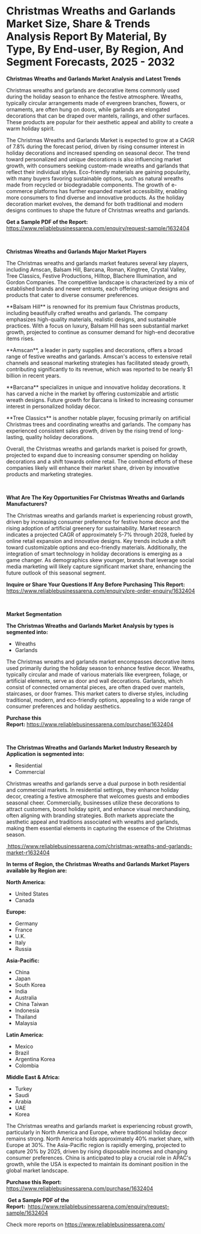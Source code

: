 <p><h1>Christmas Wreaths and Garlands Market Size, Share & Trends Analysis Report By Material, By Type, By End-user, By Region, And Segment Forecasts, 2025 - 2032</h1></p><p><strong>Christmas Wreaths and Garlands Market Analysis and Latest Trends</strong></p>
<p><p>Christmas wreaths and garlands are decorative items commonly used during the holiday season to enhance the festive atmosphere. Wreaths, typically circular arrangements made of evergreen branches, flowers, or ornaments, are often hung on doors, while garlands are elongated decorations that can be draped over mantels, railings, and other surfaces. These products are popular for their aesthetic appeal and ability to create a warm holiday spirit.</p><p>The Christmas Wreaths and Garlands Market is expected to grow at a CAGR of 7.8% during the forecast period, driven by rising consumer interest in holiday decorations and increased spending on seasonal decor. The trend toward personalized and unique decorations is also influencing market growth, with consumers seeking custom-made wreaths and garlands that reflect their individual styles. Eco-friendly materials are gaining popularity, with many buyers favoring sustainable options, such as natural wreaths made from recycled or biodegradable components. The growth of e-commerce platforms has further expanded market accessibility, enabling more consumers to find diverse and innovative products. As the holiday decoration market evolves, the demand for both traditional and modern designs continues to shape the future of Christmas wreaths and garlands.</p></p>
<p><strong>Get a Sample PDF of the Report:&nbsp;</strong> <a href="https://www.reliablebusinessarena.com/enquiry/request-sample/1632404?utm_campaign=2488&utm_medium=2&utm_source=Github&utm_content=ia&utm_term=05042025&utm_id=christmas-wreaths-and-garlands">https://www.reliablebusinessarena.com/enquiry/request-sample/1632404</a></p>
<p>&nbsp;</p>
<p><strong>Christmas Wreaths and Garlands Major Market Players</strong></p>
<p><p>The Christmas wreaths and garlands market features several key players, including Amscan, Balsam Hill, Barcana, Roman, Kingtree, Crystal Valley, Tree Classics, Festive Productions, Hilltop, Blachere Illumination, and Gordon Companies. The competitive landscape is characterized by a mix of established brands and newer entrants, each offering unique designs and products that cater to diverse consumer preferences.</p><p>**Balsam Hill** is renowned for its premium faux Christmas products, including beautifully crafted wreaths and garlands. The company emphasizes high-quality materials, realistic designs, and sustainable practices. With a focus on luxury, Balsam Hill has seen substantial market growth, projected to continue as consumer demand for high-end decorative items rises.</p><p>**Amscan**, a leader in party supplies and decorations, offers a broad range of festive wreaths and garlands. Amscan's access to extensive retail channels and seasonal marketing strategies has facilitated steady growth, contributing significantly to its revenue, which was reported to be nearly $1 billion in recent years.</p><p>**Barcana** specializes in unique and innovative holiday decorations. It has carved a niche in the market by offering customizable and artistic wreath designs. Future growth for Barcana is linked to increasing consumer interest in personalized holiday décor.</p><p>**Tree Classics** is another notable player, focusing primarily on artificial Christmas trees and coordinating wreaths and garlands. The company has experienced consistent sales growth, driven by the rising trend of long-lasting, quality holiday decorations.</p><p>Overall, the Christmas wreaths and garlands market is poised for growth, projected to expand due to increasing consumer spending on holiday decorations and a shift towards online retail. The combined efforts of these companies likely will enhance their market share, driven by innovative products and marketing strategies.</p></p>
<p>&nbsp;</p>
<p><strong>What Are The Key Opportunities For Christmas Wreaths and Garlands Manufacturers?</strong></p>
<p><p>The Christmas wreaths and garlands market is experiencing robust growth, driven by increasing consumer preference for festive home decor and the rising adoption of artificial greenery for sustainability. Market research indicates a projected CAGR of approximately 5-7% through 2028, fueled by online retail expansion and innovative designs. Key trends include a shift toward customizable options and eco-friendly materials. Additionally, the integration of smart technology in holiday decorations is emerging as a game changer. As demographics skew younger, brands that leverage social media marketing will likely capture significant market share, enhancing the future outlook of this seasonal segment.</p></p>
<p><strong>Inquire or Share Your Questions If Any Before Purchasing This Report:</strong> <a href="https://www.reliablebusinessarena.com/enquiry/pre-order-enquiry/1632404?utm_campaign=2488&utm_medium=2&utm_source=Github&utm_content=ia&utm_term=05042025&utm_id=christmas-wreaths-and-garlands">https://www.reliablebusinessarena.com/enquiry/pre-order-enquiry/1632404</a></p>
<p>&nbsp;</p>
<p><strong>Market Segmentation</strong></p>
<p><strong>The Christmas Wreaths and Garlands Market Analysis by types is segmented into:</strong></p>
<p><ul><li>Wreaths</li><li>Garlands</li></ul></p>
<p><p>The Christmas wreaths and garlands market encompasses decorative items used primarily during the holiday season to enhance festive decor. Wreaths, typically circular and made of various materials like evergreen, foliage, or artificial elements, serve as door and wall decorations. Garlands, which consist of connected ornamental pieces, are often draped over mantels, staircases, or door frames. This market caters to diverse styles, including traditional, modern, and eco-friendly options, appealing to a wide range of consumer preferences and holiday aesthetics.</p></p>
<p><strong>Purchase this Report:&nbsp;</strong><a href="https://www.reliablebusinessarena.com/purchase/1632404?utm_campaign=2488&utm_medium=2&utm_source=Github&utm_content=ia&utm_term=05042025&utm_id=christmas-wreaths-and-garlands">https://www.reliablebusinessarena.com/purchase/1632404</a></p>
<p>&nbsp;</p>
<p><strong>The Christmas Wreaths and Garlands Market Industry Research by Application is segmented into:</strong></p>
<p><ul><li>Residential</li><li>Commercial</li></ul></p>
<p><p>Christmas wreaths and garlands serve a dual purpose in both residential and commercial markets. In residential settings, they enhance holiday decor, creating a festive atmosphere that welcomes guests and embodies seasonal cheer. Commercially, businesses utilize these decorations to attract customers, boost holiday spirit, and enhance visual merchandising, often aligning with branding strategies. Both markets appreciate the aesthetic appeal and traditions associated with wreaths and garlands, making them essential elements in capturing the essence of the Christmas season.</p></p>
<p><a href="https://www.reliablebusinessarena.com/christmas-wreaths-and-garlands-market-r1632404?utm_campaign=2488&utm_medium=2&utm_source=Github&utm_content=ia&utm_term=05042025&utm_id=christmas-wreaths-and-garlands">&nbsp;https://www.reliablebusinessarena.com/christmas-wreaths-and-garlands-market-r1632404</a></p>
<p><strong>In terms of Region, the Christmas Wreaths and Garlands Market Players available by Region are:</strong></p>
<p>
    <p> <strong> North America: </strong>
        <ul>
            <li>United States</li>
            <li>Canada</li>
        </ul>
        </p> 
    <p> <strong> Europe: </strong>
        <ul>
            <li>Germany</li>
            <li>France</li>
            <li>U.K.</li>
            <li>Italy</li>
            <li>Russia</li>
        </ul>
        </p> 
    <p> <strong> Asia-Pacific: </strong>
        <ul>
            <li>China</li>
            <li>Japan</li>
            <li>South Korea</li>
            <li>India</li>
            <li>Australia</li>
            <li>China Taiwan</li>
            <li>Indonesia</li>
            <li>Thailand</li>
            <li>Malaysia</li>
        </ul>
        </p> 
    <p> <strong> Latin America: </strong>
        <ul>
            <li>Mexico</li>
            <li>Brazil</li>
            <li>Argentina Korea</li>
            <li>Colombia</li>
        </ul>
        </p> 
    <p> <strong> Middle East & Africa: </strong>
        <ul>
            <li>Turkey</li>
            <li>Saudi</li>
            <li>Arabia</li>
            <li>UAE</li>
            <li>Korea</li>
        </ul>
    </p>
    </p>
<p><p>The Christmas wreaths and garlands market is experiencing robust growth, particularly in North America and Europe, where traditional holiday decor remains strong. North America holds approximately 40% market share, with Europe at 30%. The Asia-Pacific region is rapidly emerging, projected to capture 20% by 2025, driven by rising disposable incomes and changing consumer preferences. China is anticipated to play a crucial role in APAC's growth, while the USA is expected to maintain its dominant position in the global market landscape.</p></p>
<p><strong>Purchase this Report: </strong><a href="https://www.reliablebusinessarena.com/purchase/1632404?utm_campaign=2488&utm_medium=2&utm_source=Github&utm_content=ia&utm_term=05042025&utm_id=christmas-wreaths-and-garlands">https://www.reliablebusinessarena.com/purchase/1632404</a></p>
<p>&nbsp;<strong>Get a Sample PDF of the Report:&nbsp;&nbsp;</strong><a href="https://www.reliablebusinessarena.com/enquiry/request-sample/1632404?utm_campaign=2488&utm_medium=2&utm_source=Github&utm_content=ia&utm_term=05042025&utm_id=christmas-wreaths-and-garlands">https://www.reliablebusinessarena.com/enquiry/request-sample/1632404</a></p>
<p><strong></strong></p>
<p>Check more reports on <a href="https://www.reliablebusinessarena.com/?utm_campaign=2488&utm_medium=2&utm_source=Github&utm_content=ia&utm_term=05042025&utm_id=christmas-wreaths-and-garlands">https://www.reliablebusinessarena.com/</a></p>